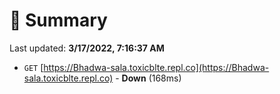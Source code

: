 # 📖 Summary
Last updated: **3/17/2022, 7:16:37 AM**

- `GET` [https://Bhadwa-sala.toxicblte.repl.co](https://Bhadwa-sala.toxicblte.repl.co) - **Down** (168ms)
